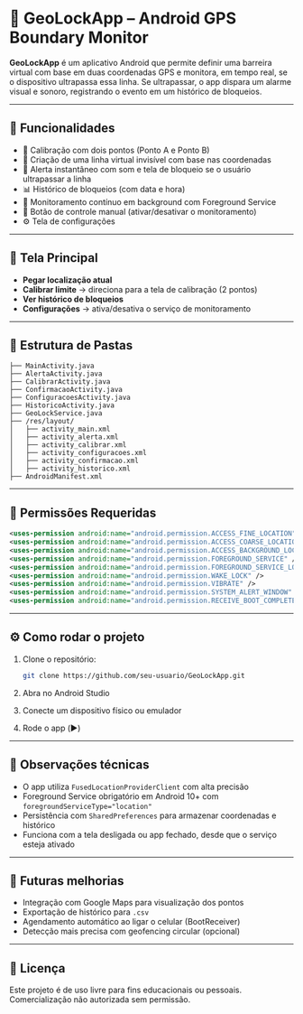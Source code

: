 # 📱 GeoLockApp – Android GPS Boundary Monitor

**GeoLockApp** é um aplicativo Android que permite definir uma barreira virtual com base em duas coordenadas GPS e monitora, em tempo real, se o dispositivo ultrapassa essa linha. Se ultrapassar, o app dispara um alarme visual e sonoro, registrando o evento em um histórico de bloqueios.

---

## 🚀 Funcionalidades

- 📍 Calibração com dois pontos (Ponto A e Ponto B)
- 🧭 Criação de uma linha virtual invisível com base nas coordenadas
- 🛑 Alerta instantâneo com som e tela de bloqueio se o usuário ultrapassar a linha
- 📊 Histórico de bloqueios (com data e hora)
- 🔄 Monitoramento contínuo em background com Foreground Service
- 🧠 Botão de controle manual (ativar/desativar o monitoramento)
- ⚙️ Tela de configurações

---

## 📸 Tela Principal

- **Pegar localização atual**
- **Calibrar limite** → direciona para a tela de calibração (2 pontos)
- **Ver histórico de bloqueios**
- **Configurações** → ativa/desativa o serviço de monitoramento

---

## 🔧 Estrutura de Pastas

```
├── MainActivity.java
├── AlertaActivity.java
├── CalibrarActivity.java
├── ConfirmacaoActivity.java
├── ConfiguracoesActivity.java
├── HistoricoActivity.java
├── GeoLockService.java
├── /res/layout/
│   ├── activity_main.xml
│   ├── activity_alerta.xml
│   ├── activity_calibrar.xml
│   ├── activity_configuracoes.xml
│   ├── activity_confirmacao.xml
│   ├── activity_historico.xml
├── AndroidManifest.xml
```

---

## 📲 Permissões Requeridas

```xml
<uses-permission android:name="android.permission.ACCESS_FINE_LOCATION" />
<uses-permission android:name="android.permission.ACCESS_COARSE_LOCATION" />
<uses-permission android:name="android.permission.ACCESS_BACKGROUND_LOCATION" />
<uses-permission android:name="android.permission.FOREGROUND_SERVICE" />
<uses-permission android:name="android.permission.FOREGROUND_SERVICE_LOCATION" />
<uses-permission android:name="android.permission.WAKE_LOCK" />
<uses-permission android:name="android.permission.VIBRATE" />
<uses-permission android:name="android.permission.SYSTEM_ALERT_WINDOW" />
<uses-permission android:name="android.permission.RECEIVE_BOOT_COMPLETED" />
```

---

## ⚙️ Como rodar o projeto

1. Clone o repositório:
   ```bash
   git clone https://github.com/seu-usuario/GeoLockApp.git
   ```

2. Abra no Android Studio

3. Conecte um dispositivo físico ou emulador

4. Rode o app (▶️)

---

## 📌 Observações técnicas

- O app utiliza `FusedLocationProviderClient` com alta precisão
- Foreground Service obrigatório em Android 10+ com `foregroundServiceType="location"`
- Persistência com `SharedPreferences` para armazenar coordenadas e histórico
- Funciona com a tela desligada ou app fechado, desde que o serviço esteja ativado

---

## 📅 Futuras melhorias

- Integração com Google Maps para visualização dos pontos
- Exportação de histórico para `.csv`
- Agendamento automático ao ligar o celular (BootReceiver)
- Detecção mais precisa com geofencing circular (opcional)

---

## 📜 Licença

Este projeto é de uso livre para fins educacionais ou pessoais. Comercialização não autorizada sem permissão.

```

